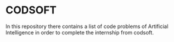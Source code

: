 # CODSOFT
In this repository there contains a list of code problems of Artificial Intelligence in order to 
complete the internship from codsoft.
